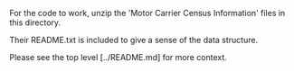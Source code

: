 For the code to work, unzip the 'Motor Carrier Census Information' files in this directory.

Their README.txt is included to give a sense of the data structure.

Please see the top level [../README.md] for more context.
